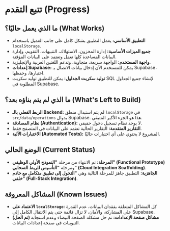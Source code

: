 # تتبع التقدم (Progress)

## ما الذي يعمل حاليًا؟ (What Works)
- **التطبيق الأساسي:** يعمل التطبيق بشكل كامل على جانب العميل باستخدام `localStorage`.
- **جميع الميزات الأساسية:** إدارة المخزون، الاستهلاك، التنبيهات، التقويم، وإدارة البيانات المساعدة كلها تعمل وتعتمد على البيانات المؤقتة.
- **واجهة المستخدم:** الواجهة سريعة، متجاوبة، وتدعم اللغتين العربية والإنجليزية.
- **إعدادات Supabase:** يمكن للمستخدم الآن إدخال بيانات الاتصال بـ Supabase، اختبارها، وحفظها.
- **توليد سكربت الجداول:** يمكن للتطبيق توليد سكربت SQL لإنشاء جميع الجداول المطلوبة في Supabase.

## ما الذي لم يتم بناؤه بعد؟ (What's Left to Build)
- **الربط الفعلي بالـ Backend:** لم يتم استبدال منطق `localStorage` في `src/data/operations` بدوال Supabase. هذا هو الجزء الأكبر المتبقي.
- **نظام المصادقة (Authentication):** لا يوجد نظام تسجيل دخول حقيقي.
- **التقارير المتقدمة:** التقارير الحالية تعتمد على البيانات في المتصفح فقط.
- **الاختبارات الآلية (Automated Tests):** المشروع لا يحتوي على أي اختبارات حاليًا.

## الوضع الحالي (Current Status)
- **المرحلة:** تم الانتهاء من مرحلة **"النموذج الأولي الوظيفي" (Functional Prototype)** ومرحلة **"التأسيس للربط السحابي" (Cloud Integration Scaffolding)**.
- **الجاهزية:** التطبيق جاهز للمرحلة التالية وهي **"التحول إلى تطبيق متكامل مع خادم خلفي" (Full-Stack Integration)**.

## المشاكل المعروفة (Known Issues)
- **الاعتماد على `localStorage`:** كل المشاكل المتعلقة بفقدان البيانات، عدم القدرة على المشاركة، والأمان، لا تزال قائمة حتى يتم الانتقال الكامل إلى Supabase.
- **(تم الحل) مشاكل صفحة الإعدادات:** تم حل مشكلة الصفحة البيضاء وعدم استجابة التبويبات في صفحة إعدادات البيانات.
